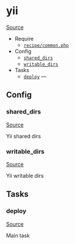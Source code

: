 <!-- DO NOT EDIT THIS FILE! -->
<!-- Instead edit recipe/yii.php -->
<!-- Then run bin/docgen -->

# yii

[Source](/recipe/yii.php)



* Require
  * [`recipe/common.php`](/docs/recipe/common.md)
* Config
  * [`shared_dirs`](#shared_dirs)
  * [`writable_dirs`](#writable_dirs)
* Tasks
  * [`deploy`](#deploy) — 

## Config
### shared_dirs
[Source](/recipe/yii.php#L7)

Yii shared dirs

### writable_dirs
[Source](/recipe/yii.php#L10)

Yii writable dirs


## Tasks
### deploy
[Source](/recipe/yii.php#L15)

Main task

